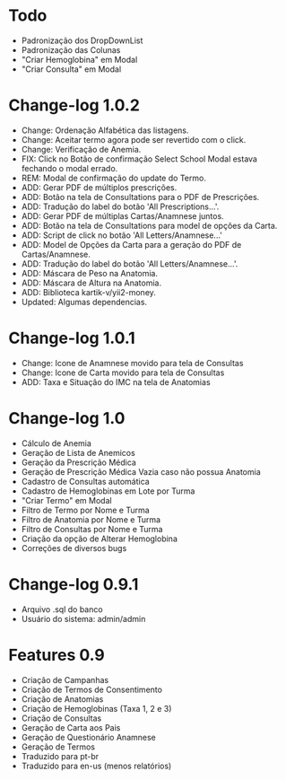 # Todo
* Padronização dos DropDownList
* Padronização das Colunas
* "Criar Hemoglobina" em Modal
* "Criar Consulta" em Modal

# Change-log 1.0.2
* Change: Ordenação Alfabética das listagens.
* Change: Aceitar termo agora pode ser revertido com o click.
* Change: Verificação de Anemia.
* FIX: Click no Botão de confirmação Select School Modal estava fechando o modal errado.
* REM: Modal de confirmação do update do Termo.
* ADD: Gerar PDF de múltiplos prescrições.
* ADD: Botão na tela de Consultations para o PDF de Prescrições.
* ADD: Tradução do label do botão 'All Prescriptions...'.
* ADD: Gerar PDF de múltiplas Cartas/Anamnese juntos.
* ADD: Botão na tela de Consultations para model de opções da Carta.
* ADD: Script de click no botão 'All Letters/Anamnese...'
* ADD: Model de Opções da Carta para a geração do PDF de Cartas/Anamnese.
* ADD: Tradução do label do botão 'All Letters/Anamnese...'.
* ADD: Máscara de Peso na Anatomia.
* ADD: Máscara de Altura na Anatomia.
* ADD: Biblioteca kartik-v/yii2-money.
* Updated: Algumas dependencias.

# Change-log 1.0.1
* Change: Icone de Anamnese movido para tela de Consultas
* Change: Icone de Carta movido para tela de Consultas
* ADD: Taxa e Situação do IMC na tela de Anatomias

# Change-log 1.0
* Cálculo de Anemia
* Geração de Lista de Anemicos
* Geração da Prescrição Médica
* Geração de Prescrição Médica Vazia caso não possua Anatomia
* Cadastro de Consultas automática
* Cadastro de Hemoglobinas em Lote por Turma
* "Criar Termo" em Modal
* Filtro de Termo por Nome e Turma
* Filtro de Anatomia por Nome e Turma
* Filtro de Consultas por Nome e Turma
* Criação da opção de Alterar Hemoglobina
* Correções de diversos bugs

# Change-log 0.9.1
* Arquivo .sql do banco
* Usuário do sistema: admin/admin

# Features 0.9
* Criação de Campanhas
* Criação de Termos de Consentimento
* Criação de Anatomias
* Criação de Hemoglobinas (Taxa 1, 2 e 3)
* Criação de Consultas
* Geração de Carta aos Pais
* Geração de Questionário Anamnese
* Geração de Termos
* Traduzido para pt-br 
* Traduzido para en-us (menos relatórios)
